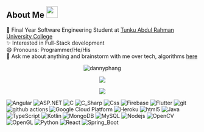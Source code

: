 ## About Me <img src="https://emojis.slackmojis.com/emojis/images/1531849430/4246/blob-sunglasses.gif?1531849430" width="30"/>

💼 Final Year Software Engineering Student at [Tunku Abdul Rahman University College](https://www.tarc.edu.my/)<br />
✨ Interested in Full-Stack development <br/>
😄 Pronouns: Programmer/He/His <br/>
💬 Ask me about anything and brainstorm with me over tech, algorithms [here](https://linktr.ee/dannyphang)


<p align="center"> <img src="https://github-readme-stats.vercel.app/api?username=dannyphang&show_icons=true&theme=algolia" alt="dannyphang" />

<p align="center"> <img src="https://github-readme-streak-stats.herokuapp.com/?user=dannyphang&theme=dark" /> </p>

<p align="center"><img src="https://github-readme-stats.vercel.app/api/top-langs/?username=dannyphang&langs_count=10&hide=html,css,javascript,jupyter%20notebook&layout=compact&theme=github_dark"></p>

<p>
  <img alt="Angular" src="https://img.shields.io/badge/-Angular-eb3434?style=flat&logo=angular&logoColor=white" />
  <img alt="ASP.NET" src="https://img.shields.io/badge/-ASP.NET-eb4c34?style=flat&logo=.net&logoColor=white" />
<img alt="C" src="https://img.shields.io/badge/-C/C++-eb5f34?style=flat&logo=c&logoColor=white" />
  <img alt="C_Sharp" src="https://img.shields.io/badge/-C%20Sharp-eb7734?style=flat&logo=csharp&logoColor=white" /> 
  <img alt="Css" src="https://img.shields.io/badge/-CSS-eb8f34?style=flat&logo=css3&logoColor=white" />
  <img alt="Firebase" src="https://img.shields.io/badge/-Firebase-ebb734?style=flat&logo=firebase&logoColor=white" />
  <img alt="Flutter" src="https://img.shields.io/badge/-Flutter-ebdf34?style=flat&logo=flutter&logoColor=white" />
  <img alt="git" src="https://img.shields.io/badge/-Git-d3eb34?style=flat&logo=git&logoColor=white" />
  <img alt="github actions" src="https://img.shields.io/badge/-Github_Actions-bdeb34?style=flat&logo=github-actions&logoColor=white" />
  <img alt="Google Cloud Platform" src="https://img.shields.io/badge/-Google_Cloud_Platform-96eb34?style=flat&logo=google-cloud&logoColor=white" />
  <img alt="Heroku" src="https://img.shields.io/badge/-Heroku-53eb34?style=flat&logo=heroku&logoColor=white" />
  <img alt="html5" src="https://img.shields.io/badge/-HTML5-34eb5c?style=flat&logo=html5&logoColor=white" />
  <img alt="Java" src="https://img.shields.io/badge/-Java-34eb8f?style=flat&logo=java&logoColor=white" />
  <img alt="TypeScript" src="https://img.shields.io/badge/-TypeScript-34ebc3?style=flat&logo=typescript&logoColor=white" />
  <img alt="Kotlin" src="https://img.shields.io/badge/-Kotlin-34e2eb?style=flat&logo=kotlin&logoColor=white" />
  <img alt="MongoDB" src="https://img.shields.io/badge/-MongoDB-34b4eb?style=flat&logo=mongodb&logoColor=white" />
  <img alt="MySQL" src="https://img.shields.io/badge/-MySQL-3493eb?style=flat&logo=mysql&logoColor=white" />
  <img alt="Nodejs" src="https://img.shields.io/badge/-Nodejs-346eeb?style=flat&logo=Node.js&logoColor=white" />
  <img alt="OpenCV" src="https://img.shields.io/badge/-OpenCV-3449eb?style=flat&logo=opencv&logoColor=white" />
  <img alt="OpenGL" src="https://img.shields.io/badge/-OpenGL-4334eb?style=flat&logo=opengl&logoColor=white" />
  <img alt="Python" src="https://img.shields.io/badge/-Python-6234eb?style=flat&logo=python&logoColor=white" />
  <img alt="React" src="https://img.shields.io/badge/-React-8034eb?style=flat&logo=react&logoColor=white" />
  <img alt="Spring_Boot" src="https://img.shields.io/badge/-Spring_Boot-9934eb?style=flat&logo=springboot&logoColor=white" />

</p>

<!-- <a href="https://github.com/anuraghazra/github-readme-stats">
  <img align="center" src="https://github-readme-stats.vercel.app/api/pin/?username=dannyphang&repo=github-readme-stats&theme=buefy" />
</a>
<a href="https://github.com/anuraghazra/anuraghazra.github.io">
  <img align="center" src="https://github-readme-stats.vercel.app/api/pin/?username=dannyphang&repo=anuraghazra.github.io&theme=buefy" />
</a> -->
